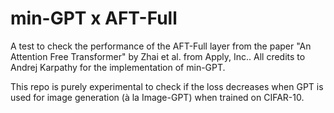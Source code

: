 # min-GPT x AFT-Full

A test to check the performance of the AFT-Full layer from the paper "An Attention Free Transformer" by Zhai et al. from Apply, Inc.. All credits to Andrej Karpathy for the implementation of min-GPT.

This repo is purely experimental to check if the loss decreases when GPT is used for image generation (à la Image-GPT) when trained on CIFAR-10.